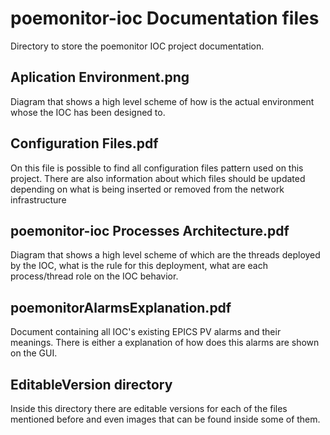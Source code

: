 # poemonitor-ioc Documentation files

Directory to store the poemonitor IOC project documentation.

## Aplication Environment.png

Diagram that shows a high level scheme of how is the actual environment whose the IOC has been designed to.

## Configuration Files.pdf

On this file is possible to find all configuration files pattern used on this project. There are also information about which files should be updated depending on what is being inserted or removed from the network infrastructure

## poemonitor-ioc Processes Architecture.pdf

Diagram that shows a high level scheme of which are the threads deployed by the IOC, what is the rule for this deployment, what are each process/thread role on the IOC behavior.

## poemonitorAlarmsExplanation.pdf

Document containing  all IOC's existing EPICS PV alarms and their meanings. There is either a explanation of how does this alarms are shown on the GUI.

## EditableVersion directory

Inside this directory there are editable versions for each of the files mentioned before and even images that can be found inside some of them.
